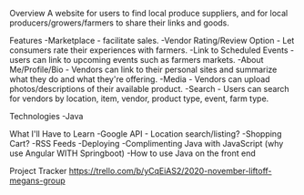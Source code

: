 Overview
A website for users to find local produce suppliers, and for local producers/growers/farmers to share their links and goods.

Features
-Marketplace - facilitate sales. -Vendor Rating/Review Option - Let consumers rate their experiences with farmers. -Link to Scheduled Events - users can link to upcoming events such as farmers markets. -About Me/Profile/Bio - Vendors can link to their personal sites and summarize what they do and what they're offering. -Media - Vendors can upload photos/descriptions of their available product. -Search - Users can search for vendors by location, item, vendor, product type, event, farm type.

Technologies
-Java

What I'll Have to Learn
-Google API - Location search/listing? -Shopping Cart? -RSS Feeds -Deploying -Complimenting Java with JavaScript (why use Angular WITH Springboot) -How to use Java on the front end

Project Tracker
https://trello.com/b/yCqEiAS2/2020-november-liftoff-megans-group

